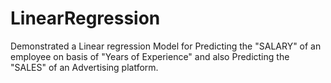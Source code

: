 # LinearRegression
Demonstrated a Linear regression Model for Predicting the "SALARY" of an employee on basis of "Years of Experience" and also Predicting the
"SALES" of an Advertising platform.
